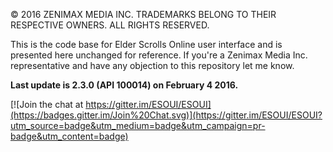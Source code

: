 © 2016 ZENIMAX MEDIA INC. TRADEMARKS BELONG TO THEIR RESPECTIVE OWNERS. ALL RIGHTS RESERVED.

This is the code base for Elder Scrolls Online user interface and is presented here unchanged for reference. If you're a Zenimax Media Inc. representative and have any objection to this repository let me know.

**Last update is 2.3.0 (API 100014) on February 4 2016.**

[![Join the chat at https://gitter.im/ESOUI/ESOUI](https://badges.gitter.im/Join%20Chat.svg)](https://gitter.im/ESOUI/ESOUI?utm_source=badge&utm_medium=badge&utm_campaign=pr-badge&utm_content=badge)
